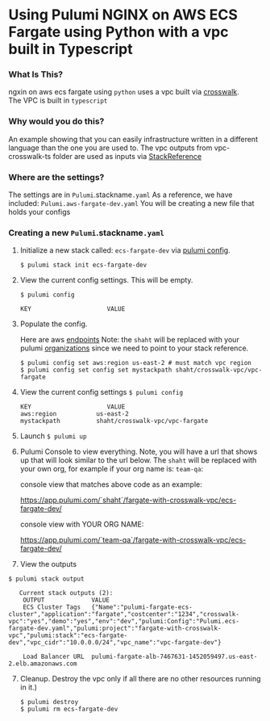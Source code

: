 # Using Pulumi NGINX on AWS ECS Fargate using Python with a vpc built in Typescript

### What Is This?

ngxin on aws ecs fargate using `python` uses a vpc built via [crosswalk](https://www.pulumi.com/docs/guides/crosswalk/aws/vpc/).  
The VPC is built in `typescript`

### Why would you do this?  
An example showing that you can easily infrastructure written in a different language than the one you are used to.  The vpc outputs from vpc-crosswalk-ts folder are used as inputs via [StackReference](https://www.pulumi.com/docs/intro/concepts/organizing-stacks-projects/#inter-stack-dependencies)

### Where are the settings? 
 The settings are in `Pulumi`.stackname`.yaml`
 As a reference, we have included: `Pulumi.aws-fargate-dev.yaml`
 You will be creating a new file that holds your configs

### Creating a new `Pulumi`.stackname`.yaml`

 1. Initialize a new stack called: `ecs-fargate-dev` via [pulumi config](https://www.pulumi.com/docs/reference/cli/pulumi_config_set/). 
      ```
      $ pulumi stack init ecs-fargate-dev
      ```

2. View the current config settings. This will be empty.
   ```
   $ pulumi config
   ```
   ```
   KEY                     VALUE
   ```
3. Populate the config.

   Here are aws [endpoints](https://docs.aws.amazon.com/general/latest/gr/rande.html)
   Note: the `shaht` will be replaced with your pulumi [organizations](https://www.pulumi.com/docs/intro/console/accounts-and-organizations/organizations/) since we need to point to your stack reference.
   ```
   $ pulumi config set aws:region us-east-2 # must match vpc region
   $ pulumi config set config set mystackpath shaht/crosswalk-vpc/vpc-fargate
   ```
   
4. View the current config settings
   ```$ pulumi config```
   ```
   KEY                     VALUE
   aws:region           us-east-2
   mystackpath          shaht/crosswalk-vpc/vpc-fargate
   ```

5. Launch
 ```$ pulumi up```

6. Pulumi Console to view everything.  Note, you will have a url that shows up that will look similar to the url below.  The `shaht` will be replaced with your own org, for example if your org name is: `team-qa`:

   console view that matches above code as an example: 

   https://app.pulumi.com/`shaht`/fargate-with-crosswalk-vpc/ecs-fargate-dev/

   console view with YOUR ORG NAME:

   https://app.pulumi.com/`team-qa`/fargate-with-crosswalk-vpc/ecs-fargate-dev/

7.  View the outputs

```$ pulumi stack output```

```
   Current stack outputs (2):
    OUTPUT             VALUE
    ECS Cluster Tags   {"Name":"pulumi-fargate-ecs-cluster","application":"fargate","costcenter":"1234","crosswalk-vpc":"yes","demo":"yes","env":"dev","pulumi:Config":"Pulumi.ecs-fargate-dev.yaml","pulumi:project":"fargate-with-crosswalk-vpc","pulumi:stack":"ecs-fargate-dev","vpc_cidr":"10.0.0.0/24","vpc_name":"vpc-fargate-dev"}

    Load Balancer URL  pulumi-fargate-alb-7467631-1452059497.us-east-2.elb.amazonaws.com
   ```

7. Cleanup.  Destroy the vpc only if all there are no other resources running in it.)
   ```
   $ pulumi destroy
   $ pulumi rm ecs-fargate-dev
   ```